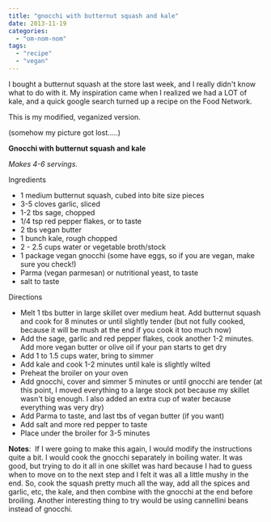 ```yaml
---
title: "gnocchi with butternut squash and kale"
date: 2013-11-19
categories: 
  - "om-nom-nom"
tags: 
  - "recipe"
  - "vegan"
---
```


I bought a butternut squash at the store last week, and I really didn't know what to do with it. My inspiration came when I realized we had a LOT of kale, and a quick google search turned up a recipe on the Food Network.

This is my modified, veganized version.

(somehow my picture got lost.....)

**Gnocchi with butternut squash and kale**

_Makes 4-6 servings._

Ingredients

- 1 medium butternut squash, cubed into bite size pieces
- 3-5 cloves garlic, sliced
- 1-2 tbs sage, chopped
- 1/4 tsp red pepper flakes, or to taste
- 2 tbs vegan butter
- 1 bunch kale, rough chopped
- 2 - 2.5 cups water or vegetable broth/stock
- 1 package vegan gnocchi (some have eggs, so if you are vegan, make sure you check!)
- Parma (vegan parmesan) or nutritional yeast, to taste
- salt to taste

Directions

- Melt 1 tbs butter in large skillet over medium heat. Add butternut squash and cook for 8 minutes or until slightly tender (but not fully cooked, because it will be mush at the end if you cook it too much now)
- Add the sage, garlic and red pepper flakes, cook another 1-2 minutes. Add more vegan butter or olive oil if your pan starts to get dry
- Add 1 to 1.5 cups water, bring to simmer
- Add kale and cook 1-2 minutes until kale is slightly wilted
- Preheat the broiler on your oven
- Add gnocchi, cover and simmer 5 minutes or until gnocchi are tender (at this point, I moved everything to a large stock pot because my skillet wasn't big enough. I also added an extra cup of water because everything was very dry)
- Add Parma to taste, and last tbs of vegan butter (if you want)
- Add salt and more red pepper to taste
- Place under the broiler for 3-5 minutes

**Notes**:  If I were going to make this again, I would modify the instructions quite a bit. I would cook the gnocchi separately in boiling water. It was good, but trying to do it all in one skillet was hard because I had to guess when to move on to the next step and I felt it was all a little mushy in the end. So, cook the squash pretty much all the way, add all the spices and garlic, etc, the kale, and then combine with the gnocchi at the end before broiling. Another interesting thing to try would be using cannellini beans instead of gnocchi.
